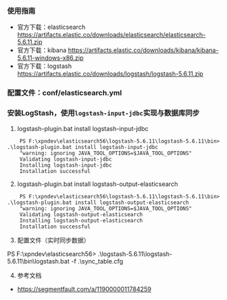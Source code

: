 ### 使用指南
- 官方下载：elasticsearch
https://artifacts.elastic.co/downloads/elasticsearch/elasticsearch-5.6.11.zip
- 官方下载：kibana
https://artifacts.elastic.co/downloads/kibana/kibana-5.6.11-windows-x86.zip
- 官方下载：logstash
https://artifacts.elastic.co/downloads/logstash/logstash-5.6.11.zip


### 配置文件：conf/elasticsearch.yml


### 安装LogStash，使用`logstash-input-jdbc`实现与数据库同步
1. logstash-plugin.bat install logstash-input-jdbc
```
	PS F:\xpndev\elasticsearch56\logstash-5.6.11\logstash-5.6.11\bin> .\logstash-plugin.bat install logstash-input-jdbc
	"warning: ignoring JAVA_TOOL_OPTIONS=$JAVA_TOOL_OPTIONS"
	Validating logstash-input-jdbc
	Installing logstash-input-jdbc
	Installation successful
```

2. logstash-plugin.bat install logstash-output-elasticsearch
```
	PS F:\xpndev\elasticsearch56\logstash-5.6.11\logstash-5.6.11\bin> .\logstash-plugin.bat install logstash-output-elasticsearch
	"warning: ignoring JAVA_TOOL_OPTIONS=$JAVA_TOOL_OPTIONS"
	Validating logstash-output-elasticsearch
	Installing logstash-output-elasticsearch
	Installation successful
```

3. 配置文件（实时同步数据）

PS F:\xpndev\elasticsearch56> .\logstash-5.6.11\logstash-5.6.11\bin\logstash.bat -f .\sync_table.cfg

4. 参考文档
- https://segmentfault.com/a/1190000011784259
